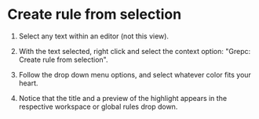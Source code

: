 # Create rule from selection

1. Select any text within an editor (not this view).

2. With the text selected, right click and select the context option: "Grepc: Create rule from selection".

3. Follow the drop down menu options, and select whatever color fits your heart.

4. Notice that the title and a preview of the highlight appears in the respective workspace or global rules drop down.